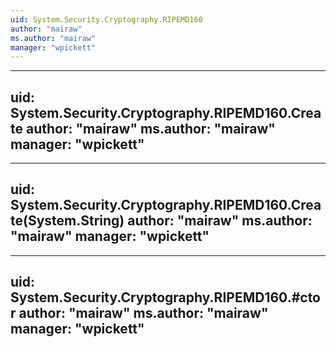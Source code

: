 ```yaml
---
uid: System.Security.Cryptography.RIPEMD160
author: "mairaw"
ms.author: "mairaw"
manager: "wpickett"
---
```


---
uid: System.Security.Cryptography.RIPEMD160.Create
author: "mairaw"
ms.author: "mairaw"
manager: "wpickett"
---

---
uid: System.Security.Cryptography.RIPEMD160.Create(System.String)
author: "mairaw"
ms.author: "mairaw"
manager: "wpickett"
---

---
uid: System.Security.Cryptography.RIPEMD160.#ctor
author: "mairaw"
ms.author: "mairaw"
manager: "wpickett"
---
